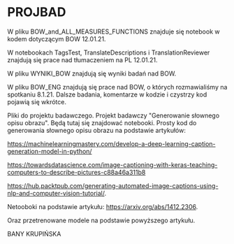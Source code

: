 # PROJBAD
W pliku BOW_and_ALL_MEASURES_FUNCTIONS znajduje się notebook w kodem dotyczącym BOW 12.01.21.

W notebookach TagsTest, TranslateDescriptions i TranslationReviewer znajdują się prace nad tłumaczeniem na PL 12.01.21.

W pliku WYNIKI_BOW znajdują się wyniki badań nad BOW.

W pliku BOW_ENG znajdują się prace nad BOW, o których rozmawialiśmy na spotkaniu 8.1.21. Dalsze badania, komentarze w kodzie i czystrzy kod pojawią się wkrótce.

Pliki do projektu badawczego.
Projekt badawczy "Generowanie słownego opisu obrazu".
Będą tutaj się znajdować notebooki.
Prosty kod do generowania słownego opisu obrazu na podstawie artykułów:

https://machinelearningmastery.com/develop-a-deep-learning-caption-generation-model-in-python/

https://towardsdatascience.com/image-captioning-with-keras-teaching-computers-to-describe-pictures-c88a46a311b8

https://hub.packtpub.com/generating-automated-image-captions-using-nlp-and-computer-vision-tutorial/.

Netooboki na podstawie artykułu: https://arxiv.org/abs/1412.2306.

Oraz przetrenowane modele na podstawie powyższego artykułu.

BANY KRUPIŃSKA
